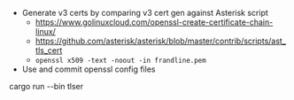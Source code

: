 - Generate v3 certs by comparing v3 cert gen against Asterisk script
  - https://www.golinuxcloud.com/openssl-create-certificate-chain-linux/
  - https://github.com/asterisk/asterisk/blob/master/contrib/scripts/ast_tls_cert
  - `openssl x509 -text -noout -in frandline.pem`
- Use and commit openssl config files

cargo run --bin tlser
